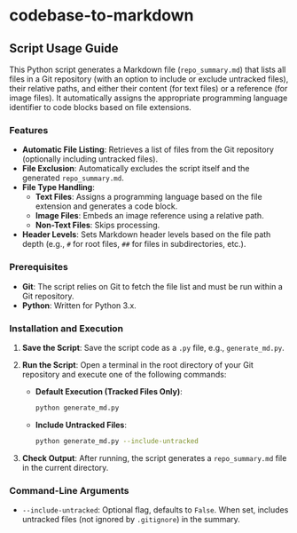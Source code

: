 # codebase-to-markdown

## Script Usage Guide

This Python script generates a Markdown file (`repo_summary.md`) that lists all files in a Git repository (with an option to include or exclude untracked files), their relative paths, and either their content (for text files) or a reference (for image files). It automatically assigns the appropriate programming language identifier to code blocks based on file extensions.

### Features

- **Automatic File Listing**: Retrieves a list of files from the Git repository (optionally including untracked files).
- **File Exclusion**: Automatically excludes the script itself and the generated `repo_summary.md`.
- **File Type Handling**:
  - **Text Files**: Assigns a programming language based on the file extension and generates a code block.
  - **Image Files**: Embeds an image reference using a relative path.
  - **Non-Text Files**: Skips processing.
- **Header Levels**: Sets Markdown header levels based on the file path depth (e.g., `#` for root files, `##` for files in subdirectories, etc.).

### Prerequisites

- **Git**: The script relies on Git to fetch the file list and must be run within a Git repository.
- **Python**: Written for Python 3.x.

### Installation and Execution

1. **Save the Script**: Save the script code as a `.py` file, e.g., `generate_md.py`.
2. **Run the Script**: Open a terminal in the root directory of your Git repository and execute one of the following commands:

   - **Default Execution (Tracked Files Only)**:
     ```bash
     python generate_md.py
     ```
   - **Include Untracked Files**:
     ```bash
     python generate_md.py --include-untracked
     ```

3. **Check Output**: After running, the script generates a `repo_summary.md` file in the current directory.

### Command-Line Arguments

- `--include-untracked`: Optional flag, defaults to `False`. When set, includes untracked files (not ignored by `.gitignore`) in the summary.
